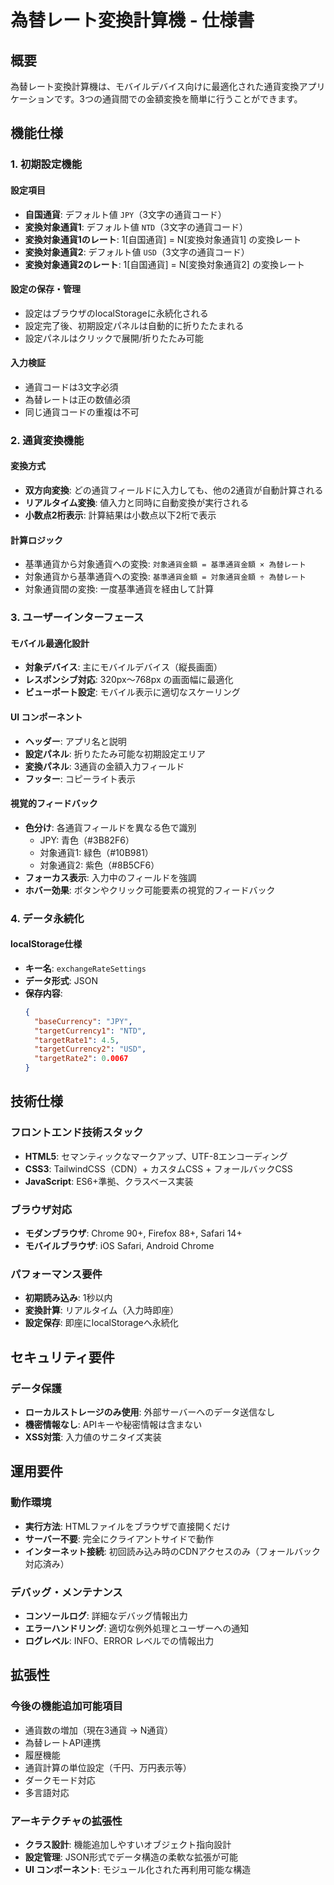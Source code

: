 # 為替レート変換計算機 - 仕様書

## 概要

為替レート変換計算機は、モバイルデバイス向けに最適化された通貨変換アプリケーションです。3つの通貨間での金額変換を簡単に行うことができます。

## 機能仕様

### 1. 初期設定機能

#### 設定項目
- **自国通貨**: デフォルト値 `JPY`（3文字の通貨コード）
- **変換対象通貨1**: デフォルト値 `NTD`（3文字の通貨コード）
- **変換対象通貨1のレート**: 1[自国通貨] = N[変換対象通貨1] の変換レート
- **変換対象通貨2**: デフォルト値 `USD`（3文字の通貨コード）
- **変換対象通貨2のレート**: 1[自国通貨] = N[変換対象通貨2] の変換レート

#### 設定の保存・管理
- 設定はブラウザのlocalStorageに永続化される
- 設定完了後、初期設定パネルは自動的に折りたたまれる
- 設定パネルはクリックで展開/折りたたみ可能

#### 入力検証
- 通貨コードは3文字必須
- 為替レートは正の数値必須
- 同じ通貨コードの重複は不可

### 2. 通貨変換機能

#### 変換方式
- **双方向変換**: どの通貨フィールドに入力しても、他の2通貨が自動計算される
- **リアルタイム変換**: 値入力と同時に自動変換が実行される
- **小数点2桁表示**: 計算結果は小数点以下2桁で表示

#### 計算ロジック
- 基準通貨から対象通貨への変換: `対象通貨金額 = 基準通貨金額 × 為替レート`
- 対象通貨から基準通貨への変換: `基準通貨金額 = 対象通貨金額 ÷ 為替レート`
- 対象通貨間の変換: 一度基準通貨を経由して計算

### 3. ユーザーインターフェース

#### モバイル最適化設計
- **対象デバイス**: 主にモバイルデバイス（縦長画面）
- **レスポンシブ対応**: 320px〜768px の画面幅に最適化
- **ビューポート設定**: モバイル表示に適切なスケーリング

#### UI コンポーネント
- **ヘッダー**: アプリ名と説明
- **設定パネル**: 折りたたみ可能な初期設定エリア
- **変換パネル**: 3通貨の金額入力フィールド
- **フッター**: コピーライト表示

#### 視覚的フィードバック
- **色分け**: 各通貨フィールドを異なる色で識別
  - JPY: 青色（#3B82F6）
  - 対象通貨1: 緑色（#10B981）
  - 対象通貨2: 紫色（#8B5CF6）
- **フォーカス表示**: 入力中のフィールドを強調
- **ホバー効果**: ボタンやクリック可能要素の視覚的フィードバック

### 4. データ永続化

#### localStorage仕様
- **キー名**: `exchangeRateSettings`
- **データ形式**: JSON
- **保存内容**:
  ```json
  {
    "baseCurrency": "JPY",
    "targetCurrency1": "NTD", 
    "targetRate1": 4.5,
    "targetCurrency2": "USD",
    "targetRate2": 0.0067
  }
  ```

## 技術仕様

### フロントエンド技術スタック
- **HTML5**: セマンティックなマークアップ、UTF-8エンコーディング
- **CSS3**: TailwindCSS（CDN）+ カスタムCSS + フォールバックCSS
- **JavaScript**: ES6+準拠、クラスベース実装

### ブラウザ対応
- **モダンブラウザ**: Chrome 90+, Firefox 88+, Safari 14+
- **モバイルブラウザ**: iOS Safari, Android Chrome

### パフォーマンス要件
- **初期読み込み**: 1秒以内
- **変換計算**: リアルタイム（入力時即座）
- **設定保存**: 即座にlocalStorageへ永続化

## セキュリティ要件

### データ保護
- **ローカルストレージのみ使用**: 外部サーバーへのデータ送信なし
- **機密情報なし**: APIキーや秘密情報は含まない
- **XSS対策**: 入力値のサニタイズ実装

## 運用要件

### 動作環境
- **実行方法**: HTMLファイルをブラウザで直接開くだけ
- **サーバー不要**: 完全にクライアントサイドで動作
- **インターネット接続**: 初回読み込み時のCDNアクセスのみ（フォールバック対応済み）

### デバッグ・メンテナンス
- **コンソールログ**: 詳細なデバッグ情報出力
- **エラーハンドリング**: 適切な例外処理とユーザーへの通知
- **ログレベル**: INFO、ERROR レベルでの情報出力

## 拡張性

### 今後の機能追加可能項目
- 通貨数の増加（現在3通貨 → N通貨）
- 為替レートAPI連携
- 履歴機能
- 通貨計算の単位設定（千円、万円表示等）
- ダークモード対応
- 多言語対応

### アーキテクチャの拡張性
- **クラス設計**: 機能追加しやすいオブジェクト指向設計
- **設定管理**: JSON形式でデータ構造の柔軟な拡張が可能
- **UI コンポーネント**: モジュール化された再利用可能な構造